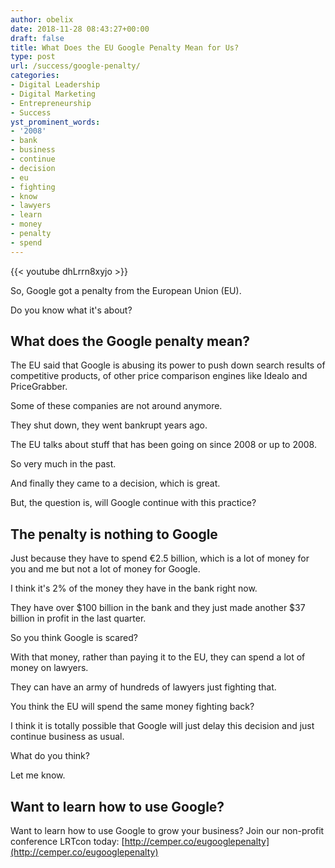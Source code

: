 ```yaml
---
author: obelix
date: 2018-11-28 08:43:27+00:00
draft: false
title: What Does the EU Google Penalty Mean for Us?
type: post
url: /success/google-penalty/
categories:
- Digital Leadership
- Digital Marketing
- Entrepreneurship
- Success
yst_prominent_words:
- '2008'
- bank
- business
- continue
- decision
- eu
- fighting
- know
- lawyers
- learn
- money
- penalty
- spend
---
```


{{< youtube dhLrrn8xyjo >}}

So, Google got a penalty from the European Union (EU).

Do you know what it's about?


## What does the Google penalty mean?


The EU said that Google is abusing its power to push down search results of competitive products, of other price comparison engines like Idealo and PriceGrabber.

Some of these companies are not around anymore.

They shut down, they went bankrupt years ago.

The EU talks about stuff that has been going on since 2008 or up to 2008.

So very much in the past.

And finally they came to a decision, which is great.

But, the question is, will Google continue with this practice?


## The penalty is nothing to Google


Just because they have to spend €2.5 billion, which is a lot of money for you and me but not a lot of money for Google.

I think it's 2% of the money they have in the bank right now.

They have over $100 billion in the bank and they just made another $37 billion in profit in the last quarter.

So you think Google is scared?

With that money, rather than paying it to the EU, they can spend a lot of money on lawyers.

They can have an army of hundreds of lawyers just fighting that.

You think the EU will spend the same money fighting back?

I think it is totally possible that Google will just delay this decision and just continue business as usual.

What do you think?

Let me know.


## Want to learn how to use Google?


Want to learn how to use Google to grow your business? Join our non-profit conference LRTcon today: [http://cemper.co/eugooglepenalty](http://cemper.co/eugooglepenalty)
